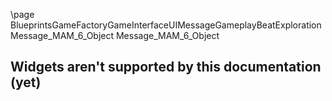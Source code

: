 \page BlueprintsGameFactoryGameInterfaceUIMessageGameplayBeatExplorationMessage_MAM_6_Object Message_MAM_6_Object
## Widgets aren't supported by this documentation (yet)
